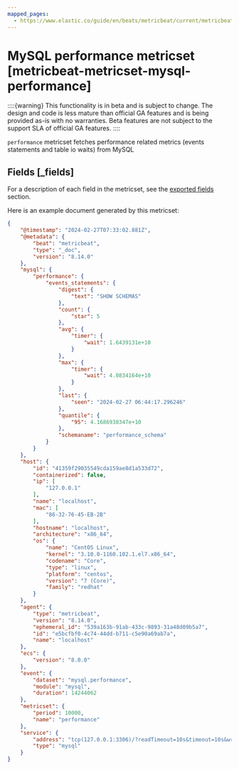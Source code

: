 ```yaml
---
mapped_pages:
  - https://www.elastic.co/guide/en/beats/metricbeat/current/metricbeat-metricset-mysql-performance.html
---
```


# MySQL performance metricset [metricbeat-metricset-mysql-performance]

::::{warning}
This functionality is in beta and is subject to change. The design and code is less mature than official GA features and is being provided as-is with no warranties. Beta features are not subject to the support SLA of official GA features.
::::


`performance` metricset fetches performance related metrics (events statements and table io waits) from MySQL

## Fields [_fields]

For a description of each field in the metricset, see the [exported fields](/reference/metricbeat/exported-fields-mysql.md) section.

Here is an example document generated by this metricset:

```json
{
    "@timestamp": "2024-02-27T07:33:02.881Z",
    "@metadata": {
        "beat": "metricbeat",
        "type": "_doc",
        "version": "8.14.0"
    },
    "mysql": {
        "performance": {
            "events_statements": {
                "digest": {
                    "text": "SHOW SCHEMAS"
                },
                "count": {
                    "star": 5
                },
                "avg": {
                    "timer": {
                        "wait": 1.6439131e+10
                    }
                },
                "max": {
                    "timer": {
                        "wait": 4.0834164e+10
                    }
                },
                "last": {
                    "seen": "2024-02-27 06:44:17.296246"
                },
                "quantile": {
                    "95": 4.1686938347e+10
                },
                "schemaname": "performance_schema"
            }
        }
    },
    "host": {
        "id": "41359f29035549cda159ae8d1a533d72",
        "containerized": false,
        "ip": [
            "127.0.0.1"
        ],
        "name": "localhost",
        "mac": [
            "86-32-76-45-EB-2B"
        ],
        "hostname": "localhost",
        "architecture": "x86_64",
        "os": {
            "name": "CentOS Linux",
            "kernel": "3.10.0-1160.102.1.el7.x86_64",
            "codename": "Core",
            "type": "linux",
            "platform": "centos",
            "version": "7 (Core)",
            "family": "redhat"
        }
    },
    "agent": {
        "type": "metricbeat",
        "version": "8.14.0",
        "ephemeral_id": "539a163b-91ab-433c-9893-31a48d09b5a7",
        "id": "e5bcfbf0-4c74-44dd-b711-c5e90a69ab7a",
        "name": "localhost"
    },
    "ecs": {
        "version": "8.0.0"
    },
    "event": {
        "dataset": "mysql.performance",
        "module": "mysql",
        "duration": 14244062
    },
    "metricset": {
        "period": 10000,
        "name": "performance"
    },
    "service": {
        "address": "tcp(127.0.0.1:3306)/?readTimeout=10s&timeout=10s&writeTimeout=10s",
        "type": "mysql"
    }
}
```
